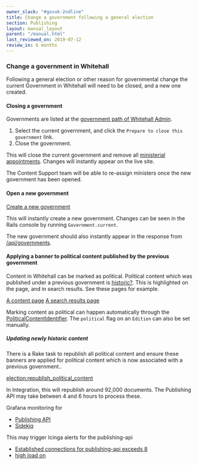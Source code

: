 ```yaml
---
owner_slack: "#govuk-2ndline"
title: Change a government following a general election
section: Publishing
layout: manual_layout
parent: "/manual.html"
last_reviewed_on: 2019-07-12
review_in: 6 months
---
```


### Change a government in Whitehall

Following a general election or other reason for governmental change
the current Government in Whitehall will need to be closed, and a new
one created.

#### Closing a government

Governments are listed at the [government path of Whitehall Admin][].

[government path of Whitehall Admin]: https://whitehall-admin.integration.publishing.service.gov.uk/government/admin/governments

1. Select the current government, and click the `Prepare to close this
   government` link.
2. Close the government.

This will close the current government and remove all [ministerial
appointments][]. Changes will instantly appear on the live site.

The Content Support team will be able to re-assign ministers once the
new government has been opened.

[ministerial appointments]: https://www.integration.publishing.service.gov.uk/government/ministers

#### Open a new government

[Create a new government](https://whitehall-admin.integration.publishing.service.gov.uk/government/admin/governments/new)

This will instantly create a new government. Changes can be seen in
the Rails console by running `Government.current`.

The new government should also instantly appear in the response from
[/api/governments][].

[/api/governments]: https://www.integration.publishing.service.gov.uk/api/governments

#### Applying a banner to political content published by the previous government

Content in Whitehall can be marked as political. Political content
which was published under a previous government is
[historic?][historic]. This is highlighted on the page, and in search
results. See these pages for example.

[A content page](https://www.gov.uk/government/speeches/the-issuing-withdrawal-or-refusal-of-passports)
[A search results page](https://www.gov.uk/search/all?keywords=The+issuing%2C+withdrawal+or+refusal+of+passports&order=relevance)

[historic]: https://github.com/alphagov/whitehall/blob/e518218355d158bfff036a02e312dda714da0aa6/app/models/edition.rb#L647

Marking content as political can happen automatically through the
[PoliticalContentIdentifier][]. The `political` flag on an `Edition`
can also be set manually.

[PoliticalContentIdentifier]: https://github.com/alphagov/whitehall/blob/master/lib/political_content_identifier.rb

##### Updating newly historic content

There is a Rake task to republish all political content and ensure
these banners are applied for political content which is now
associated with a previous government..

[election:republish_political_content](https://deploy.integration.publishing.service.gov.uk/job/run-rake-task/parambuild/?delay=0sec&TARGET_APPLICATION=whitehall&MACHINE_CLASS=whitehall_backend&RAKE_TASK=election:republish_political_content)

In Integration, this will republish around 92,000 documents. The
Publishing API may take between 4 and 6 hours to process these.

Grafana monitoring for
* [Publishing API](https://grafana.integration.publishing.service.gov.uk/dashboard/file/publishing-api.json?refresh=5s&orgId=1&from=now-6h&to=now)
* [Sidekiq](https://grafana.integration.publishing.service.gov.uk/dashboard/file/sidekiq.json?refresh=1m&orgId=1&from=now-6h&to=now&var-Application=whitehall&var-Queues=All)

This may trigger Icinga alerts for the publishing-api
* [Established connections for publishing-api exceeds 8](https://graphite.integration.govuk.digital/render/?width=1000&height=600&colorList=red,orange,blue,green,purple,brown&target=alias%28dashed%28constantLine%2810%29%29,%22critical%22%29&target=alias%28dashed%28constantLine%288%29%29,%22warning%22%29&target=publishing_api-ip-10-1-4-39_eu-west-1_compute_internal.tcpconns-3093-local.tcp_connections-ESTABLISHED)
* [high load on](https://grafana.integration.govuk.digital/dashboard/file/machine.json?refresh=1m&orgId=1&var-hostname=publishing_api-ip-10-1-4-39_eu-west-1_compute_internal)
